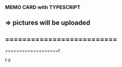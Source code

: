### MEMO CARD with TYPESCRIPT
=> pictures will be uploaded
--------------------------
==========================
--
===================f


f
d
